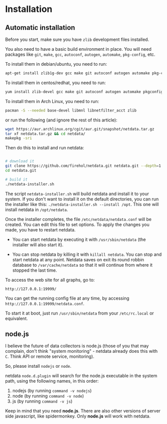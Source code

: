 # Installation

## Automatic installation

Before you start, make sure you have `zlib` development files installed.

You also need to have a basic build environment in place. You will need packages like
`git`, `make`, `gcc`, `autoconf`, `autogen`, `automake`, `pkg-config`, etc.

To install them in debian/ubuntu, you need to run:

```sh
apt-get install zlib1g-dev gcc make git autoconf autogen automake pkg-config
```

To install them in centos/redhat, you need to run:

```sh
yum install zlib-devel gcc make git autoconf autogen automake pkgconfig
```

To install them in Arch Linux, you need to run:

```sh
pacman -S --needed base-devel libmnl libnetfilter_acct zlib
```

or run the following (and ignore the rest of this article):

```sh
wget https://aur.archlinux.org/cgit/aur.git/snapshot/netdata.tar.gz
tar xf netdata.tar.gz && cd netdata/
makepkg -sri
```

Then do this to install and run netdata:

```sh

# download it
git clone https://github.com/firehol/netdata.git netdata.git --depth=1
cd netdata.git

# build it
./netdata-installer.sh

```

The script `netdata-installer.sh` will build netdata and install it to your system. If you don't want to install it on the default directories, you can run the installer like this: `./netdata-installer.sh --install /opt`. This one will install netdata in `/opt/netdata`.

Once the installer completes, the file `/etc/netdata/netdata.conf` will be created.
You can edit this file to set options. To apply the changes you made, you have to restart netdata.

- You can start netdata by executing it with `/usr/sbin/netdata` (the installer will also start it).

- You can stop netdata by killing it with `killall netdata`.
    You can stop and start netdata at any point. Netdata saves on exit its round robbin
    database to `/var/cache/netdata` so that it will continue from where it stopped the last time.

To access the web site for all graphs, go to:

 ```
 http://127.0.0.1:19999/
 ```

You can get the running config file at any time, by accessing `http://127.0.0.1:19999/netdata.conf`.

To start it at boot, just run `/usr/sbin/netdata` from your `/etc/rc.local` or equivalent.

## node.js

I believe the future of data collectors is node.js (those of you that may complain, don't think "system monitoring" - netdata already does this with `C`. Think API or remote service, monitoring).

So, please install `nodejs` or `node`.

netdata `node.d.plugin` will search for the node.js executable in the system path, using the following names, in this order:

1. nodejs (by running `command -v nodejs`)
2. node (by running `command -v node`)
3. js (by running `command -v js`)

Keep in mind that you need **node.js**. There are also other versions of server side javascript, like spidermonkey. Only **node.js** will work with netdata.